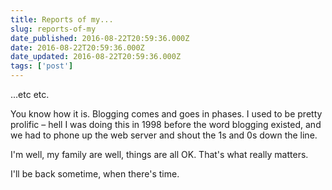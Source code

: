 ```yaml
---
title: Reports of my...
slug: reports-of-my
date_published: 2016-08-22T20:59:36.000Z
date: 2016-08-22T20:59:36.000Z
date_updated: 2016-08-22T20:59:36.000Z
tags: ['post']
---
```


...etc etc.

You know how it is. Blogging comes and goes in phases. I used to be pretty prolific – hell I was doing this in 1998 before the word blogging existed, and we had to phone up the web server and shout the 1s and 0s down the line.

I'm well, my family are well, things are all OK. That's what really matters.

I'll be back sometime, when there's time.
